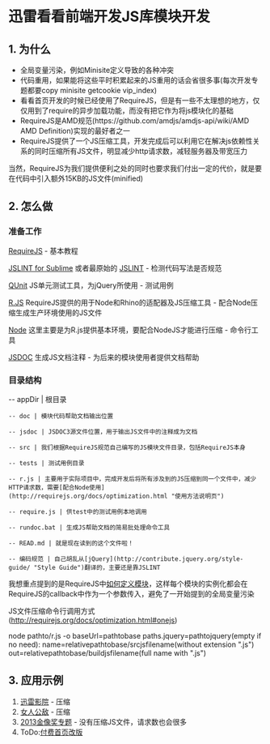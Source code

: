 # 迅雷看看前端开发JS库模块开发 #

## 1. 为什么 ##

<ul>
	<li>全局变量污染，例如Minisite定义导致的各种冲突</li>
	<li>代码重用，如果能将这些平时积累起来的JS重用的话会省很多事(每次开发专题都要copy minisite getcookie vip_index)</li>	
	<li>看看首页开发的时候已经使用了RequireJS，但是有一些不太理想的地方，仅仅用到了require的异步加载功能，而没有把它作为将js模块化的基础</li>
	<li>RequireJS是AMD规范(https://github.com/amdjs/amdjs-api/wiki/AMD AMD Definition)实现的最好者之一</li>
	<li>RequireJS提供了一个JS压缩工具，开发完成后可以利用它在解决js依赖性关系的同时压缩所有JS文件，明显减少http请求数，减轻服务器及带宽压力</li>
</ul>

当然，RequireJS为我们提供便利之处的同时也要求我们付出一定的代价，就是要在代码中引入额外15KB的JS文件(minified)


## 2. 怎么做 ##

### 准备工作 ###
[RequireJS](http://requirejs.org/ "requireJS") - 基本教程

[JSLINT for Sublime](https://github.com/fbzhong/sublime-jslint "Sublime JSLINT") 或者最原始的 [JSLINT](https://github.com/douglascrockford/JSLint "JSLINT") - 检测代码写法是否规范

[QUnit](https://github.com/jquery/qunit "QUnit") JS单元测试工具，为jQuery所使用 - 测试用例

[R.JS](https://github.com/jrburke/r.js "r.js") RequireJS提供的用于Node和Rhino的适配器及JS压缩工具 - 配合Node压缩生成生产环境使用的JS文件

[Node](http://nodejs.org/download/ "NodeJS") 这里主要是为R.js提供基本环境，要配合NodeJS才能进行压缩 - 命令行工具

[JSDOC](http://code.google.com/p/jsdoc-toolkit/ "JSDOC Toolkits") 生成JS文档注释 - 为后来的模块使用者提供文档帮助

### 目录结构 ###

 -- appDir | 根目录

 	-- doc | 模块代码帮助文档输出位置

 	-- jsdoc | JSDOC3源文件位置，用于输出JS文件中的注释成为文档 	

 	-- src | 我们根据RequireJS规范自己编写的JS模块文件目录，包括RequireJS本身

 	-- tests | 测试用例目录

 	-- r.js | 主要用于实际项目中，完成开发后将所有涉及到的JS压缩到同一个文件中，减少HTTP请求数，需要[配合Node使用](http://requirejs.org/docs/optimization.html "使用方法说明页")

    -- require.js | 供test中的测试用例本地调用

    -- rundoc.bat | 生成JS帮助文档的简易批处理命令工具

 	-- READ.md | 就是现在读到的这个文件啦！

 	-- 编码规范 | 自己胡乱从[jQuery](http://contribute.jquery.org/style-guide/ "Style Guide")翻译的，主要还是靠JSLINT


我想重点提到的是RequireJS中[如何定义模块](http://requirejs.org/docs/api.html#define)，这样每个模块的实例化都会在RequireJS的callback中作为一个参数传入，避免了一开始提到的全局变量污染

JS文件压缩命令行调用方式(http://requirejs.org/docs/optimization.html#onejs)

node pathto/r.js -o baseUrl=pathtobase paths.jquery=pathtojquery(empty if no need): name=relativepathtobase/srcjsfilename(without extension ".js") out=relativepathtobase/buildjsfilename(full name with ".js")

## 3. 应用示例 ##
1. [迅雷影院](http://yy.xunlei.com/ "迅雷影院") - 压缩
2. [女人公敌](http://vip.kankan.com/topics/nrgd/ "女人公敌") - 压缩
3. [2013金像奖专题](http://topics.kankan.com/2013jxj/ "2013金像奖专题") - 没有压缩JS文件，请求数也会很多
4. ToDo:[付费首页改版](http://vip.kankan.com/ "付费首页改版")
